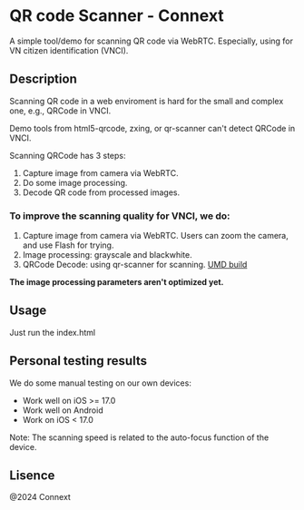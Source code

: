 # QR code Scanner - Connext

A simple tool/demo for scanning QR code via WebRTC. Especially, using for VN citizen identification (VNCI).

## Description

Scanning QR code in a web enviroment is hard for the small and complex one, e.g., QRCode in VNCI.

Demo tools from html5-qrcode, zxing, or qr-scanner can't detect QRCode in VNCI.

Scanning QRCode has 3 steps:
1. Capture image from camera via WebRTC.
2. Do some image processing.
3. Decode QR code from processed images.

### To improve the scanning quality for VNCI, we do:
1. Capture image from camera via WebRTC. Users can zoom the camera, and use Flash for trying.
2. Image processing: grayscale and blackwhite.
3. QRCode Decode: using qr-scanner for scanning. [UMD build](https://github.com/nimiq/qr-scanner?tab=readme-ov-file#single-image-scanning)

**The image processing parameters aren't optimized yet.**

## Usage
Just run the index.html

## Personal testing results 
We do some manual testing on our own devices:
- Work well on iOS >= 17.0
- Work well on Android 
- Work on iOS < 17.0

Note: The scanning speed is related to the auto-focus function of the device.

## Lisence
@2024 Connext